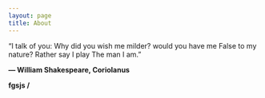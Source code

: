 ```yaml
---
layout: page
title: About
---
```


“I talk of you:
Why did you wish me milder? would you have me
False to my nature? Rather say I play
The man I am.” 


**― William Shakespeare, Coriolanus**
<body>
<b> fgsjs /<b>
</body>


